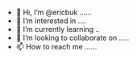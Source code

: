 - 👋 Hi, I’m @ericbuk ......
- 👀 I’m interested in ....
- 🌱 I’m currently learning ..
- 💞️ I’m looking to collaborate on .....
- 📫 How to reach me ......

<!---
ericbuk/ericbuk is a ✨ special ✨ repository because its `README.md` (this file) appears on your GitHub profile.
You can click the Preview link to take a look at your changes.
--->
